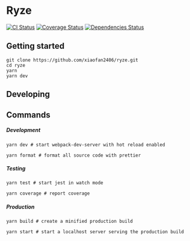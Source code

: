 # Ryze

[![CI Status][ci-badge]][ci]
[![Coverage Status][coverage-badge]][coverage]
[![Dependencies Status][dependencies-badge]][dependencies]

[ci-badge]: https://github.com/xiaofan2406/ryze/workflows/Build/badge.svg
[ci]: https://github.com/xiaofan2406/ryze/actions
[coverage-badge]: https://img.shields.io/codecov/c/github/xiaofan2406/ryze.svg
[coverage]: https://codecov.io/gh/xiaofan2406/ryze/branches
[dependencies-badge]: https://img.shields.io/david/xiaofan2406/ryze.svg
[dependencies]: https://david-dm.org/xiaofan2406/ryze

## Getting started

```shell
git clone https://github.com/xiaofan2406/ryze.git
cd ryze
yarn
yarn dev
```

## Developing

## Commands

##### Development

```shell
yarn dev # start webpack-dev-server with hot reload enabled

yarn format # format all source code with prettier
```

##### Testing

```shell
yarn test # start jest in watch mode

yarn coverage # report coverage
```

##### Production

```shell
yarn build # create a minified production build

yarn start # start a localhost server serving the production build
```
